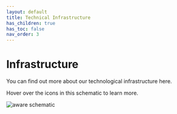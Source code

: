 ```yaml
---
layout: default
title: Technical Infrastructure
has_children: true
has_toc: false
nav_order: 3
---
```

# Infrastructure

You can find out more about our technological infrastructure here.

Hover over the icons in this schematic to learn more.

<img src="/mobilephenomics/assets/drawio/infrastructure.png" alt="aware schematic"> 